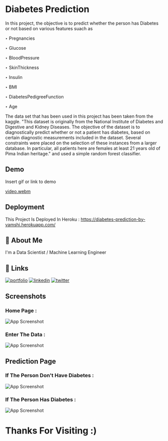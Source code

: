 
# Diabetes Prediction


In this project, the objective is to predict whether the person has Diabetes or not based on various features suach as

‣ Pregnancies	

‣ Glucose	

‣ BloodPressure	

‣ SkinThickness

‣ Insulin	

‣ BMI	

‣ DiabetesPedigreeFunction	

‣ Age

 The data set that has been used in this project has been taken from the kaggle. "This dataset is originally from the National Institute of Diabetes and Digestive and Kidney Diseases. The objective of the dataset is to diagnostically predict whether or not a patient has diabetes, based on certain diagnostic measurements included in the dataset. Several constraints were placed on the selection of these instances from a larger database. In particular, all patients here are females at least 21 years old of Pima Indian heritage." and used a simple random forest classifier.
 
 
## Demo

Insert gif or link to demo

[video.webm](https://user-images.githubusercontent.com/89390696/178423737-502fd348-1290-4baf-82de-5457cf005b0a.webm)

## Deployment

This Project Is Deployed In Heroku : https://diabetes-prediction-by-vamshi.herokuapp.com/




## 🚀 About Me
I'm a Data Scientist / Machine Learning Engineer


## 🔗 Links
[![portfolio](https://img.shields.io/badge/Github-000?style=for-the-badge&logo=github&logoColor=white)](https://github.com/Kollipati)
[![linkedin](https://img.shields.io/badge/linkedin-0A66C2?style=for-the-badge&logo=linkedin&logoColor=white)](https://www.linkedin.com/in/vamshi-chowdary-aa8208219)
[![twitter](https://img.shields.io/badge/instagram-1DA1F2?style=for-the-badge&logo=instagram&logoColor=white)](https://twitter.com/)


## Screenshots

### Home Page :

![App Screenshot](https://user-images.githubusercontent.com/89390696/178424232-707f6f3a-a266-44fe-b3d0-619890e6dcc3.png)


### Enter The Data :


![App Screenshot](https://user-images.githubusercontent.com/89390696/178424577-5afdb025-9646-4c04-adbe-fb0243f8b7cc.png)


## Prediction Page 

### If The Person Don't Have Diabetes :

![App Screenshot](https://user-images.githubusercontent.com/89390696/178424725-7ae44df8-5328-4831-83b9-26fbd0ac2f17.png)

### If The Person Has Diabetes :

![App Screenshot](https://user-images.githubusercontent.com/89390696/178425218-0f353698-1f69-48b4-bf63-695df7a3d90b.png)




# Thanks For Visiting :) 



